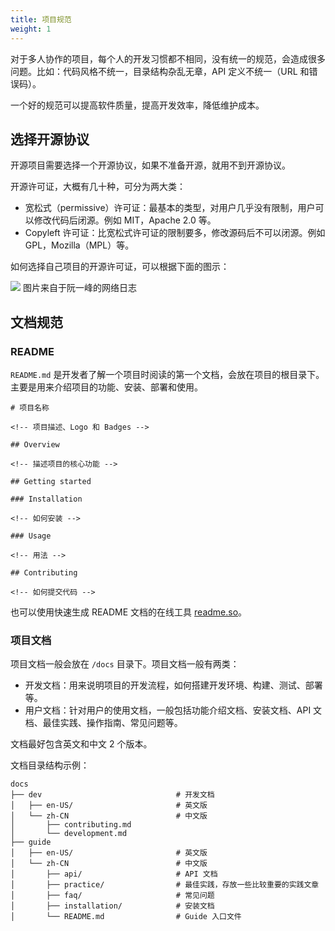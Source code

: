 ```yaml
---
title: 项目规范
weight: 1
---
```


对于多人协作的项目，每个人的开发习惯都不相同，没有统一的规范，会造成很多问题。比如：代码风格不统一，目录结构杂乱无章，API 定义不统一（URL 和错误码）。

一个好的规范可以提高软件质量，提高开发效率，降低维护成本。

## 选择开源协议

开源项目需要选择一个开源协议，如果不准备开源，就用不到开源协议。

开源许可证，大概有几十种，可分为两大类：

- 宽松式（permissive）许可证：最基本的类型，对用户几乎没有限制，用户可以修改代码后闭源。例如 MIT，Apache 2.0 等。
- Copyleft 许可证：比宽松式许可证的限制要多，修改源码后不可以闭源。例如 GPL，Mozilla（MPL）等。

如何选择自己项目的开源许可证，可以根据下面的图示：

![](https://gitee.com/shipengqi/illustrations/raw/main/go/licenses.png)
图片来自于阮一峰的网络日志

## 文档规范

### README

`README.md` 是开发者了解一个项目时阅读的第一个文档，会放在项目的根目录下。主要是用来介绍项目的功能、安装、部署和使用。

    # 项目名称
    
    <!-- 项目描述、Logo 和 Badges -->
    
    ## Overview
    
    <!-- 描述项目的核心功能 -->

    ## Getting started
    
    ### Installation

    <!-- 如何安装 -->
 
    ### Usage
    
    <!-- 用法 -->
    
    ## Contributing
    
    <!-- 如何提交代码 -->


也可以使用快速生成 README 文档的在线工具 [readme.so](https://readme.so/)。

### 项目文档

项目文档一般会放在 `/docs` 目录下。项目文档一般有两类：

- 开发文档：用来说明项目的开发流程，如何搭建开发环境、构建、测试、部署等。
- 用户文档：针对用户的使用文档，一般包括功能介绍文档、安装文档、API 文档、最佳实践、操作指南、常见问题等。

文档最好包含英文和中文 2 个版本。

文档目录结构示例：

```
docs
├── dev                              # 开发文档
│   ├── en-US/                       # 英文版
│   └── zh-CN                        # 中文版
│       ├── contributing.md          
│       └── development.md           
├── guide   
│   ├── en-US/                       # 英文版
│   └── zh-CN                        # 中文版
│       ├── api/                     # API 文档
│       ├── practice/                # 最佳实践，存放一些比较重要的实践文章
│       ├── faq/                     # 常见问题
│       ├── installation/            # 安装文档
│       └── README.md                # Guide 入口文件
```

